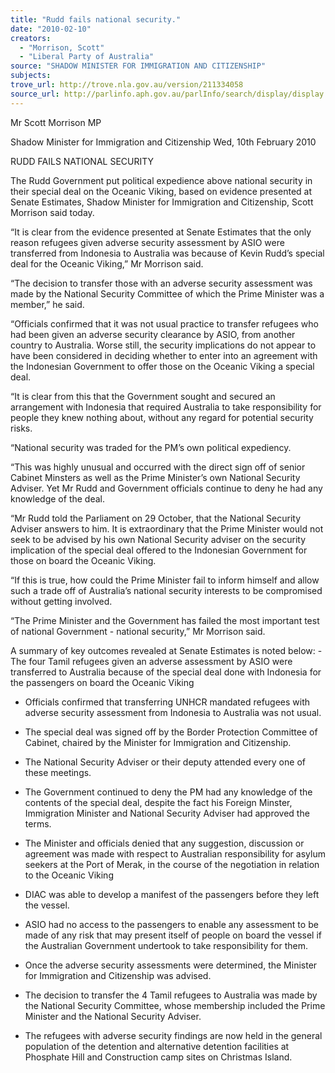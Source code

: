 ```yaml
---
title: "Rudd fails national security."
date: "2010-02-10"
creators:
  - "Morrison, Scott"
  - "Liberal Party of Australia"
source: "SHADOW MINISTER FOR IMMIGRATION AND CITIZENSHIP"
subjects:
trove_url: http://trove.nla.gov.au/version/211334058
source_url: http://parlinfo.aph.gov.au/parlInfo/search/display/display.w3p;query=Id%3A%22media/pressrel/02VV6%22
---
```


 Mr Scott Morrison MP  

 Shadow Minister for Immigration and Citizenship  Wed, 10th February 2010  

 RUDD FAILS NATIONAL SECURITY 

 The Rudd Government put political expedience above national security in their  special deal on the Oceanic Viking, based on evidence presented at Senate  Estimates, Shadow Minister for Immigration and Citizenship, Scott Morrison said  today.  

 “It is clear from the evidence presented at Senate Estimates that the only reason  refugees given adverse security assessment by ASIO were transferred from  Indonesia to Australia was because of Kevin Rudd’s special deal for the Oceanic  Viking,” Mr Morrison said.  

 “The decision to transfer those with an adverse security assessment was made by  the National Security Committee of which the Prime Minister was a member,” he  said.  

 “Officials confirmed that it was not usual practice to transfer refugees who had been  given an adverse security clearance by ASIO, from another country to Australia.  Worse still, the security implications do not appear to have been considered in  deciding whether to enter into an agreement with the Indonesian Government to  offer those on the Oceanic Viking a special deal.  

 “It is clear from this that the Government sought and secured an arrangement with  Indonesia that required Australia to take responsibility for people they knew nothing  about, without any regard for potential security risks.  

 “National security was traded for the PM’s own political expediency.  

 “This was highly unusual and occurred with the direct sign off of senior Cabinet  Minsters as well as the Prime Minister’s own National Security Adviser. Yet Mr Rudd  and Government officials continue to deny he had any knowledge of the deal.  

 “Mr Rudd told the Parliament on 29 October, that the National Security Adviser  answers to him. It is extraordinary that the Prime Minister would not seek to be  advised by his own National Security adviser on the security implication of the  special deal offered to the Indonesian Government for those on board the Oceanic  Viking.  

 “If this is true, how could the Prime Minister fail to inform himself and allow such a  trade off of Australia’s national security interests to be compromised without getting  involved.  

 “The Prime Minister and the Government has failed the most important test of  national Government - national security,” Mr Morrison said.  

 A summary of key outcomes revealed at Senate Estimates is noted below:   - The four Tamil refugees given an adverse assessment by ASIO were transferred to  Australia because of the special deal done with Indonesia for the passengers on  board the Oceanic Viking  

 - Officials confirmed that transferring UNHCR mandated refugees with adverse  security assessment from Indonesia to Australia was not usual.  

 - The special deal was signed off by the Border Protection Committee of Cabinet,  chaired by the Minister for Immigration and Citizenship.  

 - The National Security Adviser or their deputy attended every one of these  meetings.  

 - The Government continued to deny the PM had any knowledge of the contents of  the special deal, despite the fact his Foreign Minster, Immigration Minister and  National Security Adviser had approved the terms.  

 - The Minister and officials denied that any suggestion, discussion or agreement was  made with respect to Australian responsibility for asylum seekers at the Port of  Merak, in the course of the negotiation in relation to the Oceanic Viking  

 - DIAC was able to develop a manifest of the passengers before they left the vessel.  

 - ASIO had no access to the passengers to enable any assessment to be made of  any risk that may present itself of people on board the vessel if the Australian  Government undertook to take responsibility for them.  

 - Once the adverse security assessments were determined, the Minister for  Immigration and Citizenship was advised.  

 - The decision to transfer the 4 Tamil refugees to Australia was made by the National  Security Committee, whose membership included the Prime Minister and the  National Security Adviser.  

 - The refugees with adverse security findings are now held in the general population  of the detention and alternative detention facilities at Phosphate Hill and  Construction camp sites on Christmas Island. 

  


